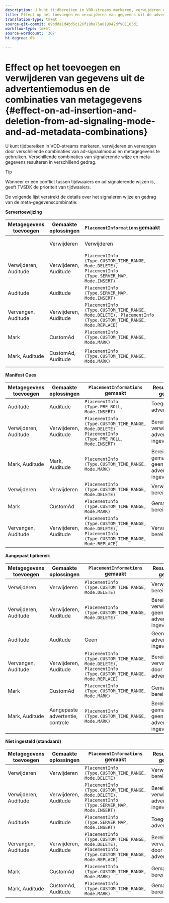```yaml
---
description: U kunt tijdbereiken in VOD-streams markeren, verwijderen en vervangen door verschillende combinaties van ad-signaalmodus en metagegevens te gebruiken. Verschillende combinaties van signalerende wijze en meta-gegevens resulteren in verschillend gedrag.
title: Effect op het toevoegen en verwijderen van gegevens uit de advertentiemodus en combinaties van metagegevens
translation-type: tm+mt
source-git-commit: 89bdda1d4bd5c126f19ba75a819942df901183d1
workflow-type: tm+mt
source-wordcount: '307'
ht-degree: 0%

---
```



# Effect op het toevoegen en verwijderen van gegevens uit de advertentiemodus en de combinaties van metagegevens {#effect-on-ad-insertion-and-deletion-from-ad-signaling-mode-and-ad-metadata-combinations}

U kunt tijdbereiken in VOD-streams markeren, verwijderen en vervangen door verschillende combinaties van ad-signaalmodus en metagegevens te gebruiken. Verschillende combinaties van signalerende wijze en meta-gegevens resulteren in verschillend gedrag.

>[!TIP]
>
>Wanneer er een conflict tussen tijdwaaiers en ad signalerende wijzen is, geeft TVSDK de prioriteit van tijdwaaiers.

De volgende lijst verstrekt de details over het signaleren wijze en gedrag van de meta-gegevenscombinatie:

**Servertoewijzing**

| **Metagegevens toevoegen** | **Gemaakte oplossingen** | **`PlacementInformations`gemaakt** | **Resulterend gedrag** |
|--- |--- |--- |--- |
|  | Verwijderen | Verwijderen | `PlacementInfo (Type.CUSTOM_TIME_RANGE, Mode.DELETE)` | Verwijderde bereiken |
| Verwijderen, Auditude | Verwijderen, Auditude | `PlacementInfo (Type.CUSTOM_TIME_RANGE, Mode.DELETE),` <br>`PlacementInfo (Type.SERVER_MAP, Mode.INSERT)` | Bereiken verwijderd, advertenties ingevoegd |
| Auditude | Auditude | `PlacementInfo (Type.SERVER_MAP, Mode.INSERT)` | Toegevoegde advertenties |
| Vervangen, Auditude | Verwijderen, Auditude | `PlacementInfo (Type.CUSTOM_TIME_RANGE, Mode.DELETE), PlacementInfo (Type.CUSTOM_TIME_RANGE, Mode.REPLACE)` | Vervangen bereiken |
| Mark | CustomAd | `PlacementInfo (Type.CUSTOM_TIME_RANGE, Mode.MARK)` | Gemarkeerde bereiken |
| Mark, Auditude | CustomAd, Auditude | `PlacementInfo (Type.CUSTOM_TIME_RANGE, Mode.MARK)` | Bereiken gemarkeerd, geen advertenties ingevoegd |

**Manifest Cues**

| Metagegevens toevoegen | Gemaakte oplossingen | `PlacementInformations` gemaakt | Resulterend gedrag |
|--- |--- |--- |--- |
| Auditude | Auditude | `PlacementInfo (Type.PRE_ROLL, Mode.INSERT)` | Toegevoegde advertenties |
| Verwijderen, Auditude | Verwijderen, Auditude | `PlacementInfo (Type.CUSTOM_TIME_RANGE, Mode.DELETE)`<br>`PlacementInfo (Type.PRE_ROLL, Mode.INSERT)` | Bereiken verwijderd, advertenties ingevoegd |
| Mark, Auditude | Mark, Auditude | `PlacementInfo (Type.CUSTOM_TIME_RANGE, Mode.MARK)` | Bereiken gemarkeerd, geen advertenties ingevoegd |
| Verwijderen | Verwijderen | `PlacementInfo (Type.CUSTOM_TIME_RANGE, Mode.DELETE)` | Verwijderde bereiken |
| Mark | CustomAd | `PlacementInfo (Type.CUSTOM_TIME_RANGE, Mode.MARK)` | Gemarkeerde bereiken |
| Vervangen, Auditude | Verwijderen, Auditude | `PlacementInfo (Type.CUSTOM_TIME_RANGE, Mode.DELETE), PlacementInfo (Type.CUSTOM_TIME_RANGE, Mode.REPLACE)` | Vervangen bereiken |

**Aangepast tijdbereik**

| Metagegevens toevoegen | Gemaakte oplossingen | `PlacementInformations` gemaakt | Resulterend gedrag |
|--- |--- |--- |--- |
| Verwijderen | Verwijderen | `PlacementInfo (Type.CUSTOM_TIME_RANGE, Mode.DELETE)` | Verwijderde bereiken |
| Verwijderen, Auditude | Verwijderen, Auditude | `PlacementInfo (Type.CUSTOM_TIME_RANGE, Mode.DELETE)` | Bereiken verwijderd, geen advertenties ingevoegd |
| Auditude | Auditude | Geen | Geen advertenties ingevoegd |
| Vervangen, Auditude | Verwijderen, Auditude | `PlacementInfo (Type.CUSTOM_TIME_RANGE, Mode.DELETE), PlacementInfo (Type.CUSTOM_TIME_RANGE, Mode.REPLACE)` | Bereiken vervangen door advertenties |
| Mark | CustomAd | `PlacementInfo (Type.CUSTOM_TIME_RANGE, Mode.MARK)` | Gemarkeerde bereiken |
| Mark, Auditude | Aangepaste advertentie, controle | `PlacementInfo (Type.CUSTOM_TIME_RANGE, Mode.MARK)` | Bereiken gemarkeerd, geen advertenties ingevoegd |

**Niet ingesteld (standaard)**

| Metagegevens toevoegen | Gemaakte oplossingen | `PlacementInformations` gemaakt | Resulterend gedrag |
|--- |--- |--- |--- |
| Verwijderen | Verwijderen | `PlacementInfo (Type.CUSTOM_TIME_RANGE, Mode.DELETE)` | Verwijderde bereiken |
| Verwijderen, Auditude | Verwijderen, Auditude | `PlacementInfo (Type.CUSTOM_TIME_RANGE, Mode.DELETE), PlacementInfo (Type.SERVER_MAP, Mode.INSERT)` | Bereiken verwijderd, advertenties ingevoegd |
| Auditude | Auditude | `PlacementInfo (Type.SERVER_MAP, Mode.INSERT)` | Toegevoegde advertenties |
| Vervangen, Auditude | Verwijderen, Auditude | `PlacementInfo (Type.CUSTOM_TIME_RANGE, Mode.DELETE), PlacementInfo (Type.CUSTOM_TIME_RANGE, Mode.REPLACE)` | Bereiken vervangen door advertenties |
| Mark | CustomAd | `PlacementInfo (Type.CUSTOM_TIME_RANGE, Mode.MARK)` | Gemarkeerde bereiken |
| Mark, Auditude | CustomAd, Auditude | `PlacementInfo (Type.CUSTOM_TIME_RANGE, Mode.MARK)` | Gemarkeerde bereiken |